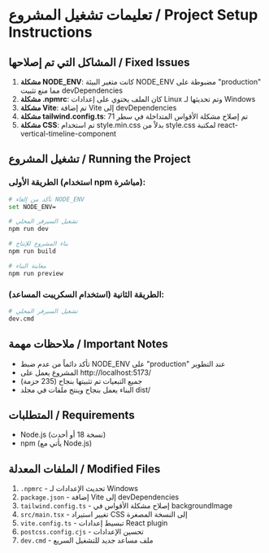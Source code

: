 # تعليمات تشغيل المشروع / Project Setup Instructions

## المشاكل التي تم إصلاحها / Fixed Issues

1. **مشكلة NODE_ENV**: كانت متغير البيئة NODE_ENV مضبوطة على "production" مما منع تثبيت devDependencies
2. **مشكلة .npmrc**: كان الملف يحتوي على إعدادات Linux وتم تحديثها لـ Windows
3. **مشكلة Vite**: تم إضافة Vite إلى devDependencies
4. **مشكلة tailwind.config.ts**: تم إصلاح مشكلة الأقواس المتداخلة في سطر 71
5. **مشكلة CSS**: تم استخدام style.min.css بدلاً من style.css لمكتبة react-vertical-timeline-component

## تشغيل المشروع / Running the Project

### الطريقة الأولى (استخدام npm مباشرة):
```bash
# تأكد من إلغاء NODE_ENV
set NODE_ENV=

# تشغيل السيرفر المحلي
npm run dev

# بناء المشروع للإنتاج
npm run build

# معاينة البناء
npm run preview
```

### الطريقة الثانية (استخدام السكريبت المساعد):
```bash
# تشغيل السيرفر المحلي
dev.cmd
```

## ملاحظات مهمة / Important Notes

- تأكد دائماً من عدم ضبط NODE_ENV على "production" عند التطوير
- المشروع يعمل على http://localhost:5173/
- جميع التبعيات تم تثبيتها بنجاح (235 حزمة)
- البناء يعمل بنجاح وينتج ملفات في مجلد dist/

## المتطلبات / Requirements

- Node.js (نسخة 18 أو أحدث)
- npm (يأتي مع Node.js)

## الملفات المعدلة / Modified Files

1. `.npmrc` - تحديث الإعدادات لـ Windows
2. `package.json` - إضافة Vite إلى devDependencies
3. `tailwind.config.ts` - إصلاح مشكلة الأقواس في backgroundImage
4. `src/main.tsx` - تغيير استيراد CSS إلى النسخة المصغرة
5. `vite.config.ts` - تبسيط إعدادات React plugin
6. `postcss.config.cjs` - تحسين الإعدادات
7. `dev.cmd` - ملف مساعد جديد للتشغيل السريع
